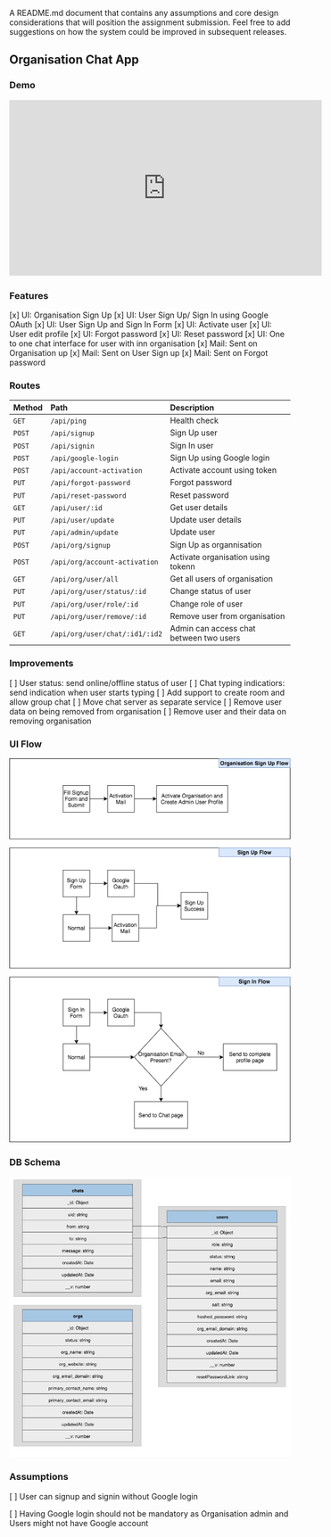 A README.md document that contains any assumptions and core design considerations that will
position the assignment submission. Feel free to add suggestions on how the system could be
improved in subsequent releases.

## Organisation Chat App

### Demo

<iframe width="560" height="315" src="https://www.youtube.com/embed/YSR7g-7O_fg" frameborder="0" allow="accelerometer; autoplay; encrypted-media; gyroscope; picture-in-picture" allowfullscreen></iframe>

### Features

[x] UI: Organisation Sign Up
[x] UI: User Sign Up/ Sign In using Google OAuth
[x] UI: User Sign Up and Sign In Form
[x] UI: Activate user
[x] UI: User edit profile
[x] UI: Forgot password
[x] UI: Reset password
[x] UI: One to one chat interface for user with inn organisation
[x] Mail: Sent on Organisation up
[x] Mail: Sent on User Sign up
[x] Mail: Sent on Forgot password

### Routes

| Method | Path                           | Description                             |
| :----- | :----------------------------- | :-------------------------------------- |
| `GET`  | `/api/ping`                    | Health check                            |
| `POST` | `/api/signup`                  | Sign Up user                            |
| `POST` | `/api/signin`                  | Sign In user                            |
| `POST` | `/api/google-login`            | Sign Up using Google login              |
| `POST` | `/api/account-activation`      | Activate account using token            |
| `PUT`  | `/api/forgot-password`         | Forgot password                         |
| `PUT`  | `/api/reset-password`          | Reset password                          |
| `GET`  | `/api/user/:id`                | Get user details                        |
| `PUT`  | `/api/user/update`             | Update user details                     |
| `PUT`  | `/api/admin/update`            | Update user                             |
| `POST` | `/api/org/signup`              | Sign Up as organnisation                |
| `POST` | `/api/org/account-activation`  | Activate organisation using tokenn      |
| `GET`  | `/api/org/user/all`            | Get all users of organisation           |
| `PUT`  | `/api/org/user/status/:id`     | Change status of user                   |
| `PUT`  | `/api/org/user/role/:id`       | Change role of user                     |
| `PUT`  | `/api/org/user/remove/:id`     | Remove user from organisation           |
| `GET`  | `/api/org/user/chat/:id1/:id2` | Admin can access chat between two users |

### Improvements

[ ] User status: send online/offline status of user
[ ] Chat typing indicatiors: send indication when user starts typing
[ ] Add support to create room and allow group chat
[ ] Move chat server as separate service
[ ] Remove user data on being removed from organisation
[ ] Remove user and their data on removing organisation

### UI Flow

![UI Flow](ui-flow.png)

### DB Schema

![DB Schema](schema.png)

### Assumptions

[ ] User can signup and signin without Google login

[ ] Having Google login should not be mandatory as Organisation admin and Users might not have Google account
